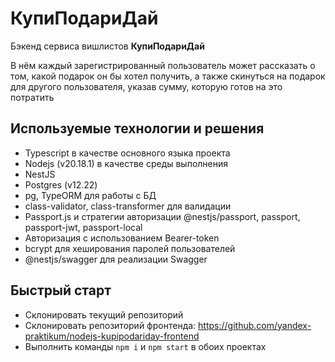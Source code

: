 # КупиПодариДай

Бэкенд сервиса вишлистов **КупиПодариДай**

В нём каждый зарегистрированный пользователь может рассказать о том, какой подарок он бы хотел получить, а также скинуться на подарок для другого пользователя, указав сумму, которую готов на это потратить

## Используемые технологии и решения
- Typescript в качестве основного языка проекта
- Nodejs (v20.18.1) в качестве среды выполнения
- NestJS
- Postgres (v12.22)
- pg, TypeORM для работы с БД
- class-validator, class-transformer для валидации
- Passport.js и стратегии авторизации @nestjs/passport, passport, passport-jwt, passport-local
- Авторизация с использованием Bearer-token
- bcrypt для хеширования паролей пользователей
- @nestjs/swagger для реализации Swagger

## Быстрый старт
- Склонировать текущий репозиторий
- Склонировать репозиторий фронтенда: https://github.com/yandex-praktikum/nodejs-kupipodariday-frontend
- Выполнить команды ```npm i``` и ```npm start``` в обоих проектах
